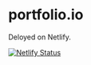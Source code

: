 ﻿# portfolio.io
Deloyed on Netlify.

[![Netlify Status](https://api.netlify.com/api/v1/badges/f697b964-639d-4219-b3d0-040b04f30bea/deploy-status)](https://app.netlify.com/sites/snazzy-hotteok-7ccb06/deploys)
